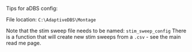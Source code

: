 Tips for aDBS config: 

File location: `C:\AdaptiveDBS\Montage`

Note that the stim sweep file needs to be named: `stim_sweep_config`
There is a function that will create new stim sweeps from a `.csv` - see the main read me page. 
